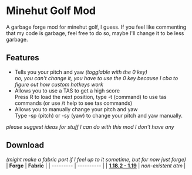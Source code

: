 # Minehut Golf Mod <br>
A garbage forge mod for minehut golf, I guess. If you feel like commenting that my code is garbage, feel free to do so, maybe I'll change it to be less garbage.

## Features
- Tells you your pitch and yaw *(togglable with the 0 key)*<br>
*no, you can't change it, you have to use the 0 key because I cba to figure out how custom hotkeys work*
- Allows you to use a TAS to get a high score<br>
Press R to load the next position, type -t (command) to use tas commands (or use /t help to see tas commands)
- Allows you to manually change your pitch and yaw<br>
Type -sp (pitch) or -sy (yaw) to change your pitch and yaw manually.

*please suggest ideas for stuff I can do with this mod I don't have any*

## Download
*(might make a fabric port if I feel up to it sometime, but for now just forge)* <br>
| **Forge** | **Fabric** |
| --------- | ---------- |
| **[1.18.2 - 1.19](https://drive.google.com/file/d/15VWbDi8fSViDI62e7KiPEDGg8fEJvTfn/view?usp=sharing)** | *non-existent atm* |
